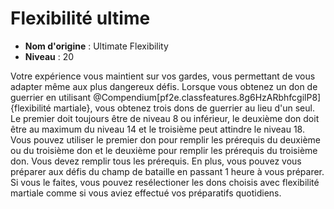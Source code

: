 # Flexibilité ultime

 * **Nom d'origine** : Ultimate Flexibility
 * **Niveau** : 20


<p><span>Votre expérience vous maintient sur vos gardes, vous permettant de vous adapter même aux plus dangereux défis. Lorsque vous obtenez un don de guerrier en utilisant @Compendium[pf2e.classfeatures.8g6HzARbhfcgilP8]{flexibilité martiale}, vous obtenez trois dons de guerrier au lieu d'un seul. Le premier doit toujours être de niveau 8 ou inférieur, le deuxième don doit être au maximum du niveau 14 et le troisième peut attindre le niveau 18. Vous pouvez utiliser le premier don pour remplir les prérequis du deuxième ou du troisième don et le deuxième pour remplir les prérequis du troisième don. Vous devez remplir tous les prérequis. En plus, vous pouvez vous préparer aux défis du champ de bataille en passant 1 heure à vous préparer. Si vous le faites, vous pouvez resélectioner les dons choisis avec flexibilité martiale comme si vous aviez effectué vos préparatifs quotidiens.</span></p>
